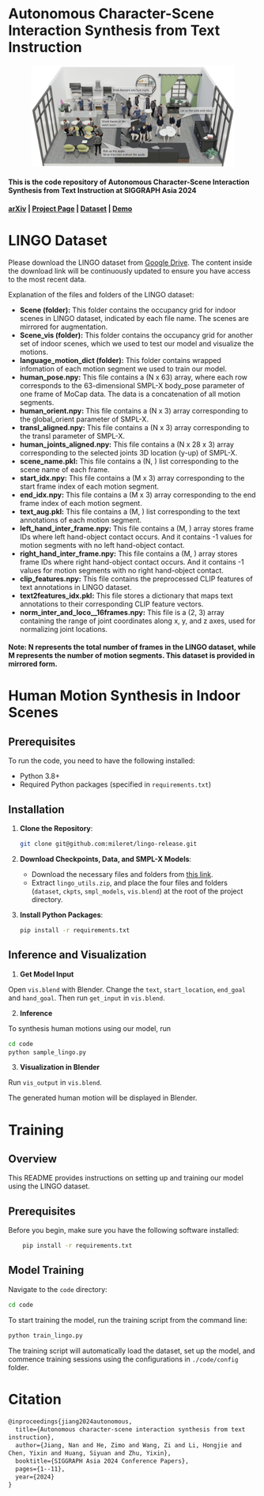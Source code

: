 # Autonomous Character-Scene Interaction Synthesis from Text Instruction

<center><img src="assets/teaser.png" alt="HSI motion synthesis" style="zoom:40%;" /></center>

#### This is the code repository of **Autonomous Character-Scene Interaction Synthesis from Text Instruction** at **SIGGRAPH Asia 2024** 
#### [arXiv](https://arxiv.org/abs/2410.03187) | [Project Page](https://lingomotions.com/) | [Dataset](https://drive.google.com/file/d/1RadpLt-woPvsIGk9yDW7yX7br3sRO-zi/view?usp=sharing) | [Demo](https://www.youtube.com/watch?v=-Uz6lGLdTy4)


# LINGO Dataset

Please download the LINGO dataset from [Google Drive](https://drive.google.com/file/d/1RadpLt-woPvsIGk9yDW7yX7br3sRO-zi/view?usp=sharing). The content inside the download link will be continuously updated to ensure you have access to the most recent data.

Explanation of the files and folders of the LINGO dataset:

- **Scene (folder):** This folder contains the occupancy grid for indoor scenes in LINGO dataset, indicated by each file name. The scenes are mirrored for augmentation.
- **Scene_vis (folder):** This folder contains the occupancy grid for another set of indoor scenes, which we used to test our model and visualize the motions.
- **language_motion_dict (folder):** This folder contains wrapped infomation of each motion segment we used to train our model.
- **human_pose.npy:** This file contains a (N x 63) array, where each row corresponds to the 63-dimensional SMPL-X body_pose parameter of one frame of MoCap data. The data is a concatenation of all motion segments.
- **human_orient.npy:** This file contains a (N x 3) array corresponding to the global_orient parameter of SMPL-X.
- **transl_aligned.npy:** This file contains a (N x 3) array corresponding to the transl parameter of SMPL-X.
- **human_joints_aligned.npy:** This file contains a (N x 28 x 3) array corresponding to the selected joints 3D location (y-up) of SMPL-X.
- **scene_name.pkl:** This file contains a (N, ) list corresponding to the scene name of each frame.
- **start_idx.npy:** This file contains a (M x 3) array corresponding to the start frame index of each motion segment.
- **end_idx.npy:** This file contains a (M x 3) array corresponding to the end frame index of each motion segment.
- **text_aug.pkl:** This file contains a (M, ) list corresponding to the text annotations of each motion segment.
- **left_hand_inter_frame.npy:** This file contains a (M, ) array stores frame IDs where left hand-object contact occurs. And it contains -1 values for motion segments with no left hand-object contact.
- **right_hand_inter_frame.npy:** This file contains a (M, ) array stores frame IDs where right hand-object contact occurs. And it contains -1 values for motion segments with no right hand-object contact.
- **clip_features.npy:** This file contains the preprocessed CLIP features of text annotations in LINGO dataset.
- **text2features_idx.pkl:** This file stores a dictionary that maps text annotations to their corresponding CLIP feature vectors.
- **norm_inter_and_loco__16frames.npy:** This file is a (2, 3) array containing the range of joint coordinates along x, y, and z axes, used for normalizing joint locations.

#### Note: N represents the total number of frames in the LINGO dataset, while M represents the number of motion segments. This dataset is provided in mirrored form.


# Human Motion Synthesis in Indoor Scenes

## Prerequisites

To run the code, you need to have the following installed:

- Python 3.8+
- Required Python packages (specified in `requirements.txt`)

## Installation

1. **Clone the Repository**:
    ```sh
    git clone git@github.com:mileret/lingo-release.git
    ```

2. **Download Checkpoints, Data, and SMPL-X Models**:
    - Download the necessary files and folders from [this link](https://drive.google.com/file/d/1L2V8RlPMAhWF93o_RpIznO_bacjSSLqu/view?usp=drive_link).
    - Extract `lingo_utils.zip`, and place the four files and folders (`dataset`, `ckpts`, `smpl_models`, `vis.blend`) at the root of the project directory.


3. **Install Python Packages**:
    ```sh
    pip install -r requirements.txt
    ```

## Inference and Visualization

1. **Get Model Input**

Open `vis.blend` with Blender. Change the `text`, `start_location`, `end_goal` and `hand_goal`. Then run `get_input` in `vis.blend`.

2. **Inference**

To synthesis human motions using our model, run

```sh
cd code
python sample_lingo.py
```

3. **Visualization in Blender**

Run `vis_output` in `vis.blend`.

The generated human motion will be displayed in Blender.


# Training
## Overview

This README provides instructions on setting up and training our model using the LINGO dataset.

## Prerequisites

Before you begin, make sure you have the following software installed:
```sh
    pip install -r requirements.txt
```

## Model Training

Navigate to the `code` directory:

```bash
cd code
```

To start training the model, run the training script from the command line:

```bash
python train_lingo.py
```

The training script will automatically load the dataset, set up the model, and commence training sessions using the configurations in `./code/config` folder.


# Citation
```
@inproceedings{jiang2024autonomous,
  title={Autonomous character-scene interaction synthesis from text instruction},
  author={Jiang, Nan and He, Zimo and Wang, Zi and Li, Hongjie and Chen, Yixin and Huang, Siyuan and Zhu, Yixin},
  booktitle={SIGGRAPH Asia 2024 Conference Papers},
  pages={1--11},
  year={2024}
}
```